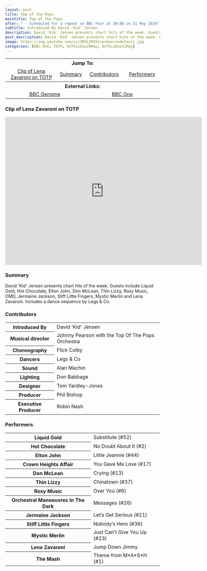 ```yaml
---
layout: post
title: Top of the Pops
maintitle: Top of the Pops
after: " - Scheduled for a repeat on BBC Four at 20:00 on 31 May 2024"
subtitle: Introduced By David 'Kid' Jensen
description: David 'Kid' Jensen presents chart hits of the week. Guests include Liquid Gold, Hot Chocolate, Elton John, Don McLean, Thin Lizzy, Roxy Music, OMD, Jermaine Jackson, Stiff Little Fingers, Mystic Merlin and Lena Zavaroni. Includes a dance sequence by Legs & Co.
post_description: David 'Kid' Jensen presents chart hits of the week. Guests include Liquid Gold, Hot Chocolate, Elton John, Don McLean, Thin Lizzy, Roxy Music, OMD, Jermaine Jackson, Stiff Little Fingers, Mystic Merlin and Lena Zavaroni. Includes a dance sequence by Legs & Co.
image: https://img.youtube.com/vi/3MdLIR45tcw/maxresdefault.jpg
categories: [BBC-One, TOTP, OnThisDay29May, OnThisDay31May]
---
```


<table>
<tr align="center"><th colspan="4">Jump To:</th></tr>

<tr align="center">
<td><a href="#clip-of-lena-zavaroni-on-totp">Clip of Lena Zavaroni on TOTP</a></td>
<td><a href="#summary">Summary</a></td>
<td><a href="#contributors">Contributors</a></td>
<td><a href="#performers">Performers</a></td>
</tr>

<tr align="center"><th colspan="4">External Links:</th></tr>

<tr align="center">
<td colspan="2" style="width:50%;"><a href="https://genome.ch.bbc.co.uk/204178ece93c4a47bccb26ca6899a9ad">BBC Genome</a></td>
<td colspan="2" style="width:50%;"><a href="https://www.bbc.co.uk/programmes/b05yt1c2">BBC One</a></td>
</tr>
</table>

### Clip of Lena Zavaroni on TOTP
<div class="responsive-video"><iframe width="640px" height="480px" src="https://www.youtube.com/embed/3MdLIR45tcw?rel=0&showinfo=1" frameborder="0" allowfullscreen></iframe></div>

### Summary
David 'Kid' Jensen presents chart hits of the week. Guests include Liquid Gold, Hot Chocolate, Elton John, Don McLean, Thin Lizzy, Roxy Music, OMD, Jermaine Jackson, Stiff Little Fingers, Mystic Merlin and Lena Zavaroni. Includes a dance sequence by Legs & Co.

### Contributors
<table>
<tr><th>Introduced By</th><td>David 'Kid' Jensen</td></tr>
<tr><th>Musical director</th><td>Johnny Pearson with the Top Of The Pops Orchestra</td></tr>
<tr><th>Choreography</th><td>Flick Colby</td></tr>
<tr><th>Dancers</th><td>Legs & Co</td></tr>
<tr><th>Sound</th><td>Alan Machin</td></tr>
<tr><th>Lighting</th><td>Don Babbage</td></tr>
<tr><th>Designer</th><td>Tom Yardley-Jones</td></tr>
<tr><th>Producer</th><td>Phil Bishop</td></tr>
<tr><th>Executive Producer</th><td>Robin Nash</td></tr>
</table>

### Performers
<table>
<tr><th>Liquid Gold</th><td>Substitute (#52)</td></tr>
<tr><th>Hot Chocolate</th><td>No Doubt About It (#2)</td></tr>
<tr><th>Elton John</th><td>Little Jeannie (#44)</td></tr>
<tr><th>Crown Heights Affair</th><td>You Gave Me Love (#17)</td></tr>
<tr><th>Don McLean</th><td>Crying (#13)</td></tr>
<tr><th>Thin Lizzy</th><td>Chinatown (#37)</td></tr>
<tr><th>Roxy Music</th><td>Over You (#6)</td></tr>
<tr><th>Orchestral Manoeuvres In The Dark</th><td>Messages (#26)</td></tr>
<tr><th>Jermaine Jackson</th><td>Let&#8217;s Get Serious (#21)</td></tr>
<tr><th>Stiff Little Fingers</th><td>Nobody&#8217;s Hero (#36)</td></tr>
<tr><th>Mystic Merlin</th><td>Just Can&#8217;t Give You Up (#23)</td></tr>
<tr><th>Lena Zavaroni</th><td>Jump Down Jimmy</td></tr>
<tr><th>The Mash</th><td>Theme from M&#42;A&#42;S&#42;H (#1)</td></tr>
</table>

